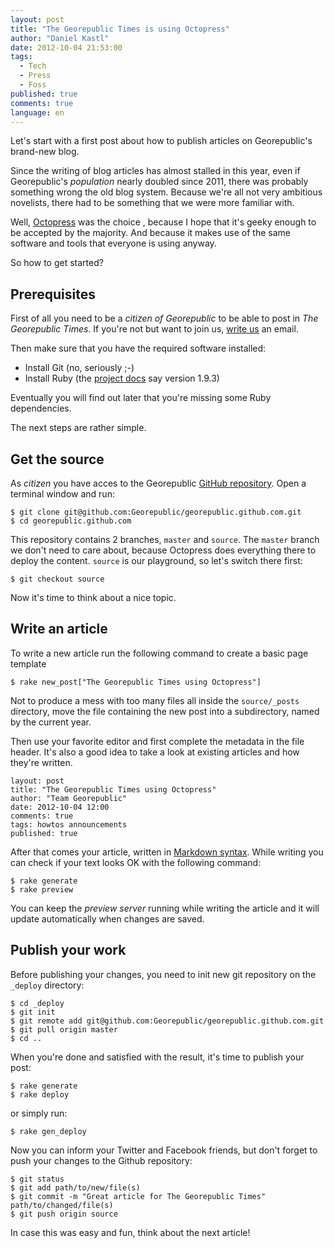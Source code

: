 ```yaml
---
layout: post
title: "The Georepublic Times is using Octopress"
author: "Daniel Kastl"
date: 2012-10-04 21:53:00
tags: 
  - Tech 
  - Press 
  - Foss
published: true
comments: true
language: en
---
```


Let's start with a first post about how to publish articles on Georepublic's brand-new blog.

Since the writing of blog articles has almost stalled in this year, even if Georepublic's *population* nearly doubled since 2011, there was probably something wrong the old blog system. Because we're all not very ambitious novelists, there had to be something that we were more familiar with.

Well, [Octopress][1] was the choice , because I hope that it's geeky enough to be accepted by the majority. And because it makes use of the same software and tools that everyone is using anyway.

So how to get started?

<!-- more -->

## Prerequisites

First of all you need to be a *citizen of Georepublic* to be able to post in *The Georepublic Times*. If you're not but want to join us, <a href="mailto:info@georepublic.de">write us</a> an email.

Then make sure that you have the required software installed:

* Install Git (no, seriously ;-)
* Install Ruby (the [project docs][3] say version 1.9.3)

Eventually you will find out later that you're missing some Ruby dependencies.

The next steps are rather simple.


## Get the source

As *citizen* you have acces to the Georepublic [GitHub repository][4]. Open a terminal window and run:

```
$ git clone git@github.com:Georepublic/georepublic.github.com.git
$ cd georepublic.github.com
```

This repository contains 2 branches, `master` and `source`. The `master` branch we don't need to care about, because Octopress does everything there to deploy the content. `source` is our playground, so let's switch there first:

```
$ git checkout source
```

Now it's time to think about a nice topic.


## Write an article

To write a new article run the following command to create a basic page template

```
$ rake new_post["The Georepublic Times using Octopress"]
```

Not to produce a mess with too many files all inside the `source/_posts` directory, move the file containing the new post into a subdirectory, named by the current year.

Then use your favorite editor and first complete the metadata in the file header. It's also a good idea to take a look at existing articles and how they're written.

```
layout: post
title: "The Georepublic Times using Octopress"
author: "Team Georepublic"
date: 2012-10-04 12:00
comments: true
tags: howtos announcements
published: true
```

After that comes your article, written in [Markdown syntax][5].
While writing you can check if your text looks OK with the following command:

```
$ rake generate
$ rake preview
```

You can keep the *preview server* running while writing the article and it will update automatically when changes are saved.


## Publish your work

Before publishing your changes, you need to init new git repository on the `_deploy` directory:

```
$ cd _deploy
$ git init
$ git remote add git@github.com:Georepublic/georepublic.github.com.git
$ git pull origin master
$ cd ..
```

When you're done and satisfied with the result, it's time to publish your post:

```
$ rake generate
$ rake deploy
```

or simply run:

```
$ rake gen_deploy
```

Now you can inform your Twitter and Facebook friends, but don't forget to push your changes to the Github repository:

```
$ git status
$ git add path/to/new/file(s)
$ git commit -m "Great article for The Georepublic Times" path/to/changed/file(s)
$ git push origin source
```

In case this was easy and fun, think about the next article!


[1]: http://octopress.org
[3]: http://octopress.org/docs/setup/
[4]: https://github.com/Georepublic/
[5]: http://daringfireball.net/projects/markdown/syntax


